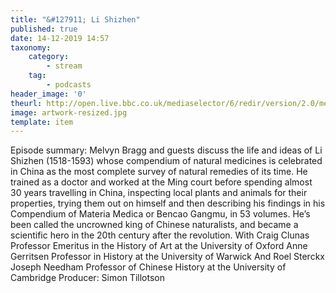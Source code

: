 ```yaml
---
title: "&#127911; Li Shizhen"
published: true
date: 14-12-2019 14:57
taxonomy:
    category:
        - stream
    tag:
        - podcasts
header_image: '0'
theurl: http://open.live.bbc.co.uk/mediaselector/6/redir/version/2.0/mediaset/audio-nondrm-download/proto/http/vpid/p07wb269.mp3
image: artwork-resized.jpg
template: item
--- 
```

Episode summary: Melvyn Bragg and guests discuss the life and ideas of Li Shizhen (1518-1593) whose compendium of natural medicines is celebrated in China as the most complete survey of natural remedies of its time. He trained as a doctor and worked at the Ming court before spending almost 30 years travelling in China, inspecting local plants and animals for their properties, trying them out on himself and then describing his findings in his Compendium of Materia Medica or Bencao Gangmu, in 53 volumes. He’s been called the uncrowned king of Chinese naturalists, and became a scientific hero in the 20th century after the revolution. With Craig Clunas Professor Emeritus in the History of Art at the University of Oxford Anne Gerritsen Professor in History at the University of Warwick And Roel Sterckx Joseph Needham Professor of Chinese History at the University of Cambridge Producer: Simon Tillotson
